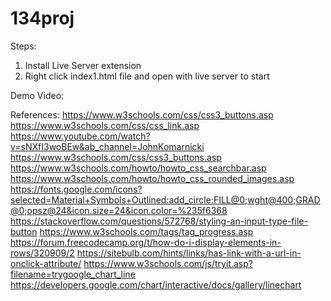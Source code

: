 # 134proj

Steps:
1. Install Live Server extension 
2. Right click index1.html file and open with live server to start 

Demo Video:


References:
https://www.w3schools.com/css/css3_buttons.asp
https://www.w3schools.com/css/css_link.asp
https://www.youtube.com/watch?v=sNXfI3woBEw&ab_channel=JohnKomarnicki
https://www.w3schools.com/css/css3_buttons.asp
https://www.w3schools.com/howto/howto_css_searchbar.asp
https://www.w3schools.com/howto/howto_css_rounded_images.asp
https://fonts.google.com/icons?selected=Material+Symbols+Outlined:add_circle:FILL@0;wght@400;GRAD@0;opsz@24&icon.size=24&icon.color=%235f6368
https://stackoverflow.com/questions/572768/styling-an-input-type-file-button
https://www.w3schools.com/tags/tag_progress.asp
https://forum.freecodecamp.org/t/how-do-i-display-elements-in-rows/320909/2
https://sitebulb.com/hints/links/has-link-with-a-url-in-onclick-attribute/
https://www.w3schools.com/js/tryit.asp?filename=trygoogle_chart_line
https://developers.google.com/chart/interactive/docs/gallery/linechart